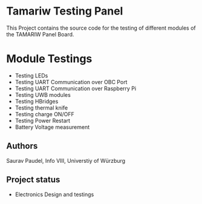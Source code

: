 # Tamariw Testing Panel
This Project contains the source code for the testing of different modules of the TAMARIW Panel Board.

# Module Testings
- Testing LEDs
- Testing UART Communication over OBC Port
- Testing UART Communication over Raspberry Pi
- Testing UWB modules
- Testing HBridges
- Testing thermal knife
- Testing charge ON/OFF
- Testing Power Restart
- Battery Voltage measurement

## Authors
Saurav Paudel, Info VIII, Universtiy of Würzburg

## Project status
- Electronics Design and testings
